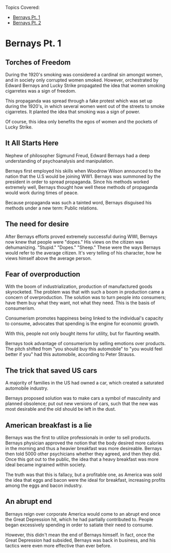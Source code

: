 Topics Covered: 
- [Bernays Pt. 1](https://www.youtube.com/watch?v=NkCRsatApVA) 
- [Bernays Pt. 2](https://www.youtube.com/watch?v=YBDU_MWsD98) 

# Bernays Pt. 1 

## Torches of Freedom

During the 1920's smoking was considered a cardinal sin amongst women, and in society
only corrupted women smoked. However, orchestrated by Edward Bernays and Lucky Strike
propagated the idea that women smoking cigarretes was a sign of freedom.

This propaganda was spread through a fake protest which was set up during the 1920's,
in which several women went out of the streets to smoke cigarretes. It planted the 
idea that smoking was a sign of power.

Of course, this idea only benefits the egos of women and the pockets of Lucky Strike.

## It All Starts Here

Nephew of philosopher Sigmund Freud, Edward Bernays had a deep understanding of
psychoanalysis and manipulation.

Bernays first employed his skills when Woodrow Wilson announced to the nation that
the U.S would be joining WW1. Bernays was summoned by the president in order to spread 
propaganda. Since his methods worked extremely well, Bernays thought how well these 
methods of propaganda would work during times of peace.

Because propaganda was such a tainted word, Bernays disguised his methods under a new 
term: Public relations.

## The need for desire

After Bernays efforts proved extremely successful during WWI, Bernays now knew that 
people were "dopes." His views on the citizen was dehumanizing. "Stupid." "Dopes." 
"Sheep." These were the ways Bernays would refer to the average citizen. It's 
very telling of his character, how he views himself above the average person.

## Fear of overproduction

With the boom of industrialization, production of manufactured goods skyrocketed.
The problem was that with such a boom in production came a concern of overproduction.
The solution was to turn people into consumers; have them buy what they want, not 
what they need. This is the basis of consumerism.

Consumerism promotes happiness being linked to the individual's capacity to consume, 
advocates that spending is the engine for economic growth.

With this, people not only bought items for utility, but for flaunting wealth.

Bernays took advantage of consumerism by selling emotions over products. The 
pitch shifted from "you should buy this automobile" to "you would feel better if you"
had this automobile, according to Peter Strauss.

## The trick that saved US cars 

A majority of families in the US had owned a car, which created a saturated automobile
industry. 

Bernays proposed solution was to make cars a symbol of masculinity and planned
obsolence; put out new versions of cars, such that the new was most desirable and 
the old should be left in the dust.

## American breakfast is a lie 

Bernays was the first to utilize professionals in order to sell products. Bernays 
physician approved the notion that the body desired more calories in the morning and 
thus a heavier breakfast was more desireable. Bernays then told 5000 other psychicians
whether they agreed, and then they did. Once this got out to the public, the idea 
that a heavy breakfast was more ideal became ingrained within society.

The truth was that this is fallacy, but a profitable one, as America was sold the idea 
that eggs and bacon were the ideal for breakfast, increasing profits among the eggs and 
bacon industry.

## An abrupt end

Bernays reign over corporate America would come to an abrupt end once the Great 
Depression hit, which he had partially contributed to. People began excessively 
spending in order to satiate their need to consume. 

However, this didn't mean the end of Bernays himself. In fact, once the Great 
Depression had subsided, Bernays was back in business, and his tactics were even 
more effective than ever before.
